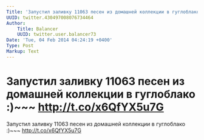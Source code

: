 ```yaml
---
Title: 'Запустил заливку 11063 песен из домашней коллекции в гуглоблако :)~~~ http://t.co/x6QfYX5u7G'
UUID: twitter.430497008076734464
Author:
    Title: Balancer
    UUID: twitter.user.balancer73
Date: 'Tue, 04 Feb 2014 04:24:19 +0400'
Type: Post
Markup: Text
---
```


# Запустил заливку 11063 песен из домашней коллекции в гуглоблако :)~~~ http://t.co/x6QfYX5u7G

Запустил заливку 11063 песен из домашней коллекции в
гуглоблако :)~~~ http://t.co/x6QfYX5u7G